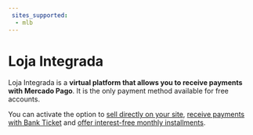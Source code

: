 ```yaml
---
 sites_supported:
  - mlb
---
```


# Loja Integrada

Loja Integrada is a **virtual platform that allows you to receive payments with Mercado Pago**.
It is the only payment method available for free accounts.

You can activate the option to [sell directly on your site](#bookmark_set_payment_methods), [receive payments with Bank Ticket](#bookmark_bank_ticket_setting) and [offer interest-free monthly installments](#bookmark_installments_settings).